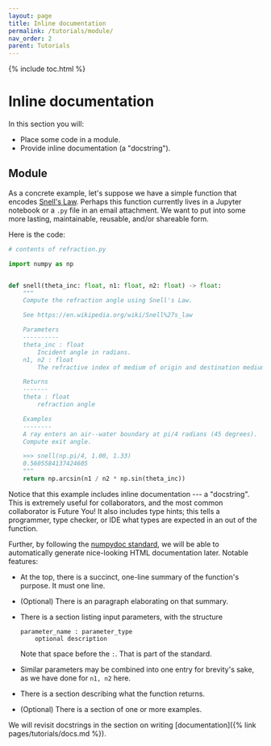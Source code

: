 ```yaml
---
layout: page
title: Inline documentation
permalink: /tutorials/module/
nav_order: 2
parent: Tutorials
---
```


{% include toc.html %}

# Inline documentation

In this section you will:

- Place some code in a module.
- Provide inline documentation (a "docstring").

## Module

As a concrete example, let's suppose we have a simple function that encodes
[Snell's Law][]. Perhaps this function currently lives in a Jupyter notebook or a
`.py` file in an email attachment. We want to put into some more lasting, maintainable,
reusable, and/or shareable form.

Here is the code:

```python
# contents of refraction.py

import numpy as np


def snell(theta_inc: float, n1: float, n2: float) -> float:
    """
    Compute the refraction angle using Snell's Law.

    See https://en.wikipedia.org/wiki/Snell%27s_law

    Parameters
    ----------
    theta_inc : float
        Incident angle in radians.
    n1, n2 : float
        The refractive index of medium of origin and destination medium.

    Returns
    -------
    theta : float
        refraction angle

    Examples
    --------
    A ray enters an air--water boundary at pi/4 radians (45 degrees).
    Compute exit angle.

    >>> snell(np.pi/4, 1.00, 1.33)
    0.5605584137424605
    """
    return np.arcsin(n1 / n2 * np.sin(theta_inc))
```

Notice that this example includes inline documentation --- a "docstring". This
is extremely useful for collaborators, and the most common collaborator is
Future You! It also includes type hints; this tells a programmer, type checker,
or IDE what types are expected in an out of the function.

Further, by following the [numpydoc standard][], we will be able to automatically
generate nice-looking HTML documentation later. Notable features:

- At the top, there is a succinct, one-line summary of the function's purpose.
  It must one line.

- (Optional) There is an paragraph elaborating on that summary.

- There is a section listing input parameters, with the structure

  ```
  parameter_name : parameter_type
      optional description
  ```

  Note that space before the `:`. That is part of the standard.

- Similar parameters may be combined into one entry for brevity's sake, as we
  have done for `n1, n2` here.

- There is a section describing what the function returns.

- (Optional) There is a section of one or more examples.

We will revisit docstrings in the section on writing
[documentation]({% link pages/tutorials/docs.md %}).

[snell's law]: https://en.wikipedia.org/wiki/Snell%27s_law
[numpydoc standard]: https://numpydoc.readthedocs.io/en/latest/format.html
